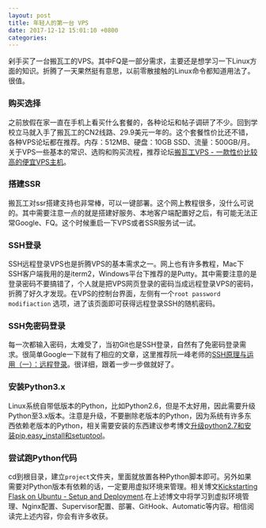 ```yaml
---
layout: post
title: 年轻人的第一台 VPS
date: 2017-12-12 15:01:10 +0800
categories: 
---
```

剁手买了一台搬瓦工的VPS。其中FQ是一部分需求，主要还是想学习一下Linux方面的知识。折腾了一天果然挺有意思，以前零散接触的Linux命令都知道用法了。很值。

### 购买选择
之前放假在家一直在手机上看买什么套餐的，各种论坛和帖子调研了不少。回到学校立马就入手了搬瓦工的CN2线路、29.9美元一年的。这个套餐性价比还不错，各种VPS论坛都在推荐。内存：512MB、硬盘：10GB SSD、流量：500GB/月。关于VPS一些基本的常识、选购和购买流程，推荐论坛[搬瓦工VPS - 一款性价比较高的便宜VPS主机](http://banwagong.cn/)。

### 搭建SSR
搬瓦工对ssr搭建支持也非常棒，可以一键部署。这个网上教程很多，没什么可说的。其中需要注意一点的就是搭建好服务、本地客户端配置好之后，有可能无法正常Google、FQ。这个时候重启一下VPS或者SSR服务试一试。

### SSH登录
SSH远程登录VPS也是折腾VPS的基本需求之一。网上也有许多教程，Mac下SSH客户端我用的是iterm2，Windows平台下推荐的是Putty。其中需要注意的是登录密码不要搞错了，个人就是把VPS网页登录的密码当成远程登录VPS的密码，折腾了好久才发现。在VPS的控制台界面，左侧有一个`root password modifiaction` 选项，进了该页面即可获得远程登录SSH的随机密码。

### SSH免密码登录
每一次都输入密码，太难受了，当初Git也是SSH登录，自然有了免密码登录需求。很简单Google一下就有了相应的文章，这里推荐阮一峰老师的[SSH原理与运用（一）：远程登录](http://www.ruanyifeng.com/blog/2011/12/ssh_remote_login.html)。很详细，跟着一步一步做就好了。

### 安装Python3.x
Linux系统自带低版本的Python，比如Python2.6，但是不太好用，因此需要升级Python至3.x版本。注意是升级，不要删除老版本的Python，因为系统有许多东西依赖老版本的Python，相关需要安装的东西建议参考博文[升级python2.7和安装pip,easy_install和setuptool](https://blog.phpgao.com/pip-easy_install-setuptool.html)。

### 尝试跑Python代码
cd到根目录，建立`project`文件夹，里面就放置各种Python脚本即可。另外如果需要对Python版本有依赖的话，一定要用虚拟环境来管理。相关博文[Kickstarting Flask on Ubuntu - Setup and Deployment](https://realpython.com/blog/python/kickstarting-flask-on-ubuntu-setup-and-deployment/).在上述博文中将学习到虚拟环境管理、Nginx配置、Supervisor配置、部署、GitHook、Automatic等内容。相信阅读完上述内容，你会有许多收获。

